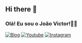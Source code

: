 ## Hi there 👋

### Olá! Eu sou o João Victor!👋🏻

[![Blog](	https://img.shields.io/badge/Blogger-FF5722?style=for-the-badge&logo=blogger&logoColor=white)](https://JapinhaCamisa19.com)
[![Youtube](https://img.shields.io/badge/YouTube-FF0000?style=for-the-badge&logo=youtube&logoColor=white)](https://JapinhaCamisa19.com)
[![Instagram](https://img.shields.io/badge/Instagram-E4405F?style=for-the-badge&logo=instagram&logoColor=white)](https://www.instagram.com/schuenker_joaovictor/)
